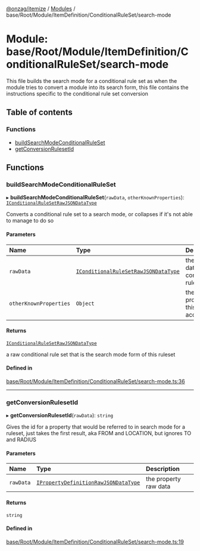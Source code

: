 [@onzag/itemize](../README.md) / [Modules](../modules.md) / base/Root/Module/ItemDefinition/ConditionalRuleSet/search-mode

# Module: base/Root/Module/ItemDefinition/ConditionalRuleSet/search-mode

This file builds the search mode for a conditional rule set as when the
module tries to convert a module into its search form, this file contains
the instructions specific to the conditional rule set conversion

## Table of contents

### Functions

- [buildSearchModeConditionalRuleSet](base_Root_Module_ItemDefinition_ConditionalRuleSet_search_mode.md#buildsearchmodeconditionalruleset)
- [getConversionRulesetId](base_Root_Module_ItemDefinition_ConditionalRuleSet_search_mode.md#getconversionrulesetid)

## Functions

### buildSearchModeConditionalRuleSet

▸ **buildSearchModeConditionalRuleSet**(`rawData`, `otherKnownProperties`): [`IConditionalRuleSetRawJSONDataType`](base_Root_Module_ItemDefinition_ConditionalRuleSet.md#iconditionalrulesetrawjsondatatype)

Converts a conditional rule set to a search mode, or collapses if it's
not able to manage to do so

#### Parameters

| Name | Type | Description |
| :------ | :------ | :------ |
| `rawData` | [`IConditionalRuleSetRawJSONDataType`](base_Root_Module_ItemDefinition_ConditionalRuleSet.md#iconditionalrulesetrawjsondatatype) | the raw data for the conditional rule set |
| `otherKnownProperties` | `Object` | the properties this set has access to |

#### Returns

[`IConditionalRuleSetRawJSONDataType`](base_Root_Module_ItemDefinition_ConditionalRuleSet.md#iconditionalrulesetrawjsondatatype)

a raw conditional rule set that is the search mode form of this ruleset

#### Defined in

[base/Root/Module/ItemDefinition/ConditionalRuleSet/search-mode.ts:36](https://github.com/onzag/itemize/blob/73e0c39e/base/Root/Module/ItemDefinition/ConditionalRuleSet/search-mode.ts#L36)

___

### getConversionRulesetId

▸ **getConversionRulesetId**(`rawData`): `string`

Gives the id for a property that would be referred to in search mode
for a ruleset, just takes the first result, aka FROM and LOCATION, but
ignores TO and RADIUS

#### Parameters

| Name | Type | Description |
| :------ | :------ | :------ |
| `rawData` | [`IPropertyDefinitionRawJSONDataType`](../interfaces/base_Root_Module_ItemDefinition_PropertyDefinition.IPropertyDefinitionRawJSONDataType.md) | the property raw data |

#### Returns

`string`

#### Defined in

[base/Root/Module/ItemDefinition/ConditionalRuleSet/search-mode.ts:19](https://github.com/onzag/itemize/blob/73e0c39e/base/Root/Module/ItemDefinition/ConditionalRuleSet/search-mode.ts#L19)
